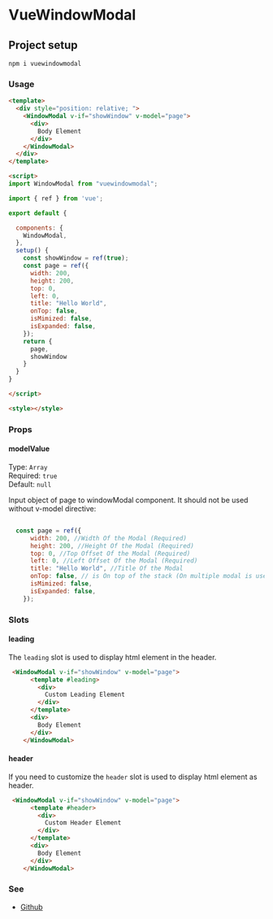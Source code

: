 # VueWindowModal

## Project setup
```
npm i vuewindowmodal
```

### Usage
```html
<template>
  <div style="position: relative; ">
    <WindowModal v-if="showWindow" v-model="page">
      <div>
        Body Element
      </div>
    </WindowModal>
  </div>
</template>

<script>
import WindowModal from "vuewindowmodal";

import { ref } from 'vue';

export default {

  components: {
    WindowModal,
  },
  setup() {
    const showWindow = ref(true);
    const page = ref({
      width: 200,
      height: 200,
      top: 0,
      left: 0,
      title: "Hello World",
      onTop: false,
      isMimized: false,
      isExpanded: false,
    });
    return {
      page,
      showWindow
    }
  }
}

</script>

<style></style>

```

### Props
#### modelValue
Type: `Array`<br>
Required: `true`<br>
Default: `null`

Input object of page to windowModal component.
It should not be used without v-model directive:
```javascript

  const page = ref({
      width: 200, //Width Of the Modal (Required)
      height: 200, //Height Of the Modal (Required)
      top: 0, //Top Offset Of the Modal (Required)
      left: 0, //Left Offset Of the Modal (Required)
      title: "Hello World", //Title Of the Modal 
      onTop: false, // is On top of the stack (On multiple modal is used)
      isMimized: false,
      isExpanded: false,  
    });

```


### Slots

#### leading
The `leading` slot is used to display html element in the header.

```html
 <WindowModal v-if="showWindow" v-model="page">
      <template #leading>
        <div>
          Custom Leading Element
        </div>
      </template>
      <div>
        Body Element
      </div>
    </WindowModal>

```

#### header
If you need to customize the `header` slot is used to display html element as header.

```html
 <WindowModal v-if="showWindow" v-model="page">
      <template #header>
        <div>
          Custom Header Element
        </div>
      </template>
      <div>
        Body Element
      </div>
    </WindowModal>

```

 ### See 
  * [Github](https://github.com/xalife/vue-windowmodal)